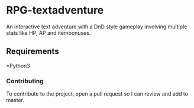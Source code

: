 # RPG-textadventure
An interactive text adventure with a DnD style gameplay involving multiple stats like HP, AP and itembonuses.

## Requirements

*Python3 

### Contributing

To contribute to the project, open a pull request so I can review and add to master.
